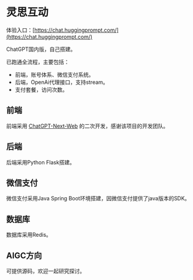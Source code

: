 # 灵思互动

体验入口：[https://chat.huggingprompt.com/](https://chat.huggingprompt.com/)

ChatGPT国内版，自己搭建。

已跑通全流程，主要包括：

- 前端，账号体系、微信支付系统。
- 后端，OpenAi代理接口，支持stream。
- 支付套餐，访问次数。

## 前端

前端采用 [ChatGPT-Next-Web](https://github.com/Yidadaa/ChatGPT-Next-Web) 的二次开发，感谢该项目的开发团队。

## 后端

后端采用Python Flask搭建。

## 微信支付

微信支付采用Java Spring Boot环境搭建，因微信支付提供了java版本的SDK。

## 数据库

数据库采用Redis。

## AIGC方向

可提供源码，欢迎一起研究探讨。

